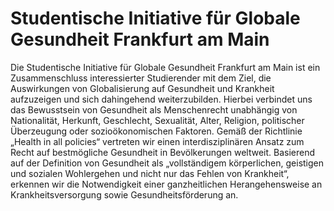 # Studentische Initiative für Globale Gesundheit Frankfurt am Main
Die Studentische Initiative für Globale Gesundheit Frankfurt am Main ist ein Zusammenschluss interessierter Studierender mit dem Ziel, die Auswirkungen von Globalisierung auf Gesundheit und Krankheit aufzuzeigen und sich dahingehend weiterzubilden.
Hierbei verbindet uns das Bewusstsein von Gesundheit als Menschenrecht unabhängig von Nationalität, Herkunft, Geschlecht, Sexualität, Alter, Religion, politischer Überzeugung oder sozioökonomischen Faktoren. Gemäß der Richtlinie „Health in all policies“ vertreten wir einen interdisziplinären Ansatz zum Recht auf bestmögliche Gesundheit in Bevölkerungen weltweit. Basierend auf der Definition von Gesundheit als „vollständigem körperlichen, geistigen und sozialen Wohlergehen und nicht nur das Fehlen von Krankheit“, erkennen wir die Notwendigkeit einer ganzheitlichen Herangehensweise an Krankheitsversorgung sowie Gesundheitsförderung an.
